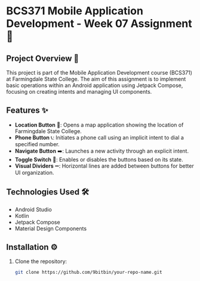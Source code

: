 # BCS371 Mobile Application Development - Week 07 Assignment 📱

## Project Overview 📝

This project is part of the Mobile Application Development course (BCS371) at Farmingdale State College. The aim of this assignment is to implement basic operations within an Android application using Jetpack Compose, focusing on creating intents and managing UI components.

## Features ✨

- **Location Button** 📍: Opens a map application showing the location of Farmingdale State College.
- **Phone Button** 📞: Initiates a phone call using an implicit intent to dial a specified number.
- **Navigate Button** ➡️: Launches a new activity through an explicit intent.
- **Toggle Switch** 🔄: Enables or disables the buttons based on its state.
- **Visual Dividers** ➖: Horizontal lines are added between buttons for better UI organization.

## Technologies Used 🛠️

- Android Studio
- Kotlin
- Jetpack Compose
- Material Design Components

## Installation ⚙️

1. Clone the repository:
   ```bash
   git clone https://github.com/9bitbin/your-repo-name.git
